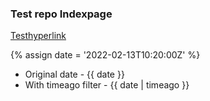 ### Test repo Indexpage

[Testhyperlink](/docs/test.md)

{% assign date = '2022-02-13T10:20:00Z' %}

- Original date - {{ date }}
- With timeago filter - {{ date | timeago }}

